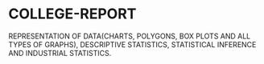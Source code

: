 # COLLEGE-REPORT
REPRESENTATION OF DATA(CHARTS, POLYGONS, BOX PLOTS AND ALL TYPES OF GRAPHS), DESCRIPTIVE STATISTICS, STATISTICAL INFERENCE AND INDUSTRIAL STATISTICS.

